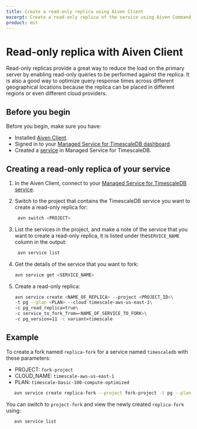 ```yaml
---
title: Create a read-only replica using Aiven Client 
excerpt: Create a read-only replica of the service using Aiven Command Line tool for fully managed services on AWS, Azure, or GCP.
product: mst
---
```


# Read-only replica with Aiven Client

Read-only replicas provide a great way to reduce the load on the primary server
by enabling read-only queries to be performed against the replica. It is also a
good way to optimize query response times across different geographical
locations because the replica can be placed in different regions or
even different cloud providers.


## Before you begin

Before you begin, make sure you have: 

*   Installed [Aiven Client][aiven-client-install].
*   Signed in to your [Managed Service for TimescaleDB dashboard][mst-login].
*   Created a [service][create-service] in Managed Service for TimescaleDB.

<procedure>

## Creating a read-only replica of your service

1.  In the Aiven Client, connect to your
    [Managed Service for TimescaleDB service][aiven-client-mst].

1.  Switch to the project that contains the TimescaleDB service you want to
    create a read-only replica for:

    ```bash
     avn switch <PROJECT>
    ```

1.  List the services in the project, and make a note of the service that you
    want to create a read-only replica, it is listed under the`SERVICE_NAME` column in
    the output:

    ```bash
     avn service list
    ```

1.  Get the details of the service that you want to fork:

    ```bash
    avn service get <SERVICE_NAME>
    ```

1.  Create a read-only replica:

    ```bash
    avn service create <NAME_OF_REPLICA> --project <PROJECT_ID>\
    -t pg --plan <PLAN> --cloud timescale-aws-us-east-1\
    -c pg_read_replica=true\
    -c service_to_fork_from=<NAME_OF_SERVICE_TO_FORK>\
    -c pg_version=11 -c variant=timescale
    ```

</procedure>

## Example

To create a fork named `replica-fork` for a service named `timescaledb` with these parameters:
* PROJECT: `fork-project`
* CLOUD_NAME: `timescale-aws-us-east-1`
* PLAN: `timescale-basic-100-compute-optimized` 

```bash
   avn service create replica-fork --project fork-project -t pg --plan timescale-basic-100-compute-optimized --cloud timescale-aws-us-east-1 -c pg_read_replica=true -c service_to_fork_from=timescaledb -c pg_version=11 -c variant=timescale
```

You can switch to `project-fork` and view the newly created `replica-fork` using:

```bash
   avn service list
```

[about-mst]: /mst/:currentVersion:/about-mst/
[aiven-client-install]: /mst/:currentVersion:/aiven-client/aiven-client-install/
[create-service]: /install/:currentVersion:/installation-mst/#create-your-first-service
[mst-login]: https://portal.managed.timescale.com
[aiven-client-mst]: /mst/:currentVersion:/aiven-client-install
